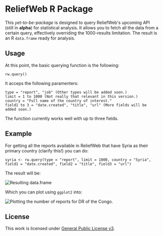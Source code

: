 ReliefWeb R Package
===================

This _yet-to-be-package_ is designed to query ReliefWeb's upcoming API (still in __alpha__) for statistical analysis. It allows you to fetch all the data from a certain query, effectively overriding the 1000-results limitation. The result is an R `data.frame` ready for analysis.


Usage
-----

At this point, the basic querying function is the following:

```
rw.query()
```

It acceps the following paramenters:

```
type = "report", "job" (Other types will be added soon.)
limit = 1 to 1000 (Not really that relevant in this version.)
country = "Full name of the country of interest."
field1 to 3 = "date.created", "title", "url" (More fields will be added soon.)
```

The function currently works well with up to three fields.


Example
-------
For getting all the reports available in ReliefWeb that have Syria as their primary country (clarify this!) you can do:

```
syria <- rw.query(type = "report", limit = 1000, country = "Syria", field1 = "date.created", field2 = "title", field3 = "url")
```

The result will be:

![Resulting data.frame](https://raw.github.com/luiscape/reliefweb-study/master/readme/dataframe.png)

Which you can plot using `ggplot2` into: 

![Plotting the number of reports for DR of the Congo. ](https://raw.github.com/luiscape/reliefweb-study/master/graphics/reports-dr-congo.png)


License
-------
This work is licensed under [General Public License v3](https://www.gnu.org/copyleft/gpl.html).


